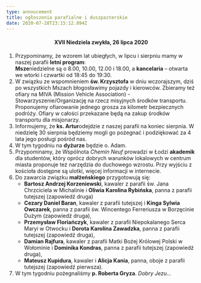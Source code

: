 ```yaml
---
type: annoucement
title: ogłoszenia parafialne i duszpasterskie
date: 2020-07-28T23:15:12.894Z
---
```


<h4 style="text-align:center;">XVII Niedziela zwykła, 26 lipca 2020</h4>

1. Przypominamy, że wzorem lat ubiegłych, w lipcu i sierpniu mamy w naszej parafii **letni program**:\
   **Msze**niedzielne są o 8.00, 10.00, 12.00 i 18.00, a **kancelaria** – otwarta we wtorki i czwartki od 18:45 do 19:30.
2. W związku ze wspomnieniem **św. Krzysztofa** w dniu wczorajszym, dziś po wszystkich Mszach błogosławimy pojazdy i kierowców. Zbieramy też ofiary na MIVA (Mission Vehicle Association) - Stowarzyszenie/Organizację na rzecz misyjnych środków transportu. Proponujemy ofiarowanie jednego grosza za kilometr bezpiecznych podróży. Ofiary w całości przekazane będą na zakup środków transportu dla misjonarzy.
3. Informujemy, że **ks. Artur**odejdzie z naszej parafii na koniec sierpnia. W niedzielę 30 sierpnia będziemy mogli go pożegnać i podziękować za 4 lata jego posługi pośród nas.
4. W tym tygodniu na **dyżurze** będzie o. Adam.
5. Przypominamy, że Wspólnota _Chemin Neuf_ prowadzi w Łodzi **akademik** dla studentów, który oprócz dobrych warunków lokalowych w centrum miasta proponuje też narzędzia do duchowego wzrostu. Przy wyjściu z kościoła dostępne są ulotki, więcej informacji w internecie.
6. Do zawarcia związku **małżeńskiego** przygotowują się:
   - **Bartosz Andrzej Korzeniewski**, kawaler z parafii św. Jana Chrzciciela w Michalinie i **Oliwia Karolina Rybińska**, panna z parafii tutejszej (zapowiedź druga)
   - **Cezary Daniel Baran**, kawaler z parafii tutejszej i **Kinga Sylwia Owczarek**, panna z parafii św. Wincentego Ferreriusza w Borzęcinie Dużym (zapowiedź druga),
   - **Przemysław Floriańczyk**, kawaler z parafii Niepokalanego Serca Maryi w Otwocku i **Dorota Karolina Zawadzka**, panna z parafii tutejszej (zapowiedź druga),
   - **Damian Rajfura**, kawaler z parafii Matki Bożej Królowej Polski w Wołominie i **Dominika Kondras**, panna z parafii tutejszej (zapowiedź druga),
   - **Mateusz Kupidura**, kawaler i **Alicja Kania**, panna, oboje z parafii tutejszej (zapowiedź pierwsza).
7. W tym tygodniu pożegnaliśmy **p. Roberta Gryza**. _Dobry Jezu…_
